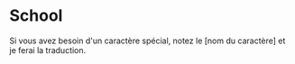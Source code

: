 # School


Si vous avez besoin d'un caractère spécial, notez le [nom du caractère] et je ferai la traduction.
